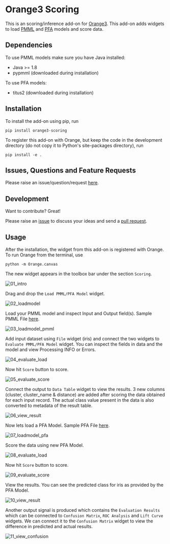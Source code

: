 Orange3 Scoring
======================

This is an scoring/inference add-on for [Orange3](http://orange.biolab.si). This add-on adds widgets to
load [PMML](http://dmg.org/pmml/v4-4/GeneralStructure.html) and [PFA](http://dmg.org/pfa/index.html) models 
and score data.

Dependencies
------------

To use PMML models make sure you have Java installed:
 - Java >= 1.8
 - pypmml (downloaded during installation)

To use PFA models:
 - titus2 (downloaded during installation)

Installation
------------

To install the add-on using pip, run
```
pip install orange3-scoring
```
To register this add-on with Orange, but keep the code in the development directory (do not copy it to 
Python's site-packages directory), run
```
pip install -e .
```

Issues, Questions and Feature Requests
--------------------------------------

Please raise an issue/question/request [here](https://github.com/animator/orange3-scoring/issues).

Development
-----------

Want to contribute? Great!

Please raise an [issue](https://github.com/animator/orange3-scoring/issues) to discuss your ideas and send a [pull request](https://github.com/animator/orange3-scoring/pulls).

Usage
-----

After the installation, the widget from this add-on is registered with Orange. To run Orange from the terminal,
use
```
python -m Orange.canvas
```
The new widget appears in the toolbox bar under the section `Scoring`.

![01_intro](https://github.com/animator/orange3-scoring/blob/master/screens/01_intro.PNG)

Drag and drop the `Load PMML/PFA Model` widget.

![02_loadmodel](https://github.com/animator/orange3-scoring/blob/master/screens/02_loadmodel.PNG)

Load your PMML model and inspect Input and Output field(s). Sample PMML File [here](https://github.com/animator/orange3-scoring/blob/master/orangecontrib/scoring/tests/sample_pmml.xml).

![03_loadmodel_pmml](https://github.com/animator/orange3-scoring/blob/master/screens/03_loadmodel_pmml.PNG)

Add input dataset using `File` widget (iris) and connect the two widgets to `Evaluate PMML/PFA Model` widget. You can inspect the fields in data and the model and view Processing INFO or Errors.

![04_evaluate_load](https://github.com/animator/orange3-scoring/blob/master/screens/04_evaluate_load.PNG)

Now hit `Score` button to score.

![05_evaluate_score](https://github.com/animator/orange3-scoring/blob/master/screens/05_evaluate_score.PNG)

Connect the output to `Data Table` widget to view the results. 3 new columns (cluster, cluster_name & distance) are added after scoring the data obtained for each input record. The actual class value present in the data is also converted to metadata of the result table.

![06_view_result](https://github.com/animator/orange3-scoring/blob/master/screens/06_view_result.PNG)

Now lets load a PFA Model. Sample PFA File [here](https://github.com/animator/orange3-scoring/blob/master/orangecontrib/scoring/tests/sample_iris.json).

![07_loadmodel_pfa](https://github.com/animator/orange3-scoring/blob/master/screens/07_loadmodel_pfa.PNG)

Score the data using new PFA Model.

![08_evaluate_load](https://github.com/animator/orange3-scoring/blob/master/screens/08_evaluate_load.PNG)

Now hit `Score` button to score.

![09_evaluate_score](https://github.com/animator/orange3-scoring/blob/master/screens/09_evaluate_score.PNG)

View the results. You can see the predicted class for iris as provided by the PFA Model.

![10_view_result](https://github.com/animator/orange3-scoring/blob/master/screens/10_view_result.PNG)

Another output signal is produced which contains the `Evaluation Results` which can be connected to `Confusion Matrix`, `ROC Analysis` and `Lift Curve` widgets. We can connect it to the `Confusion Matrix` widget to view the difference in predicted and actual results.

![11_view_confusion](https://github.com/animator/orange3-scoring/blob/master/screens/11_view_confusion.PNG)
